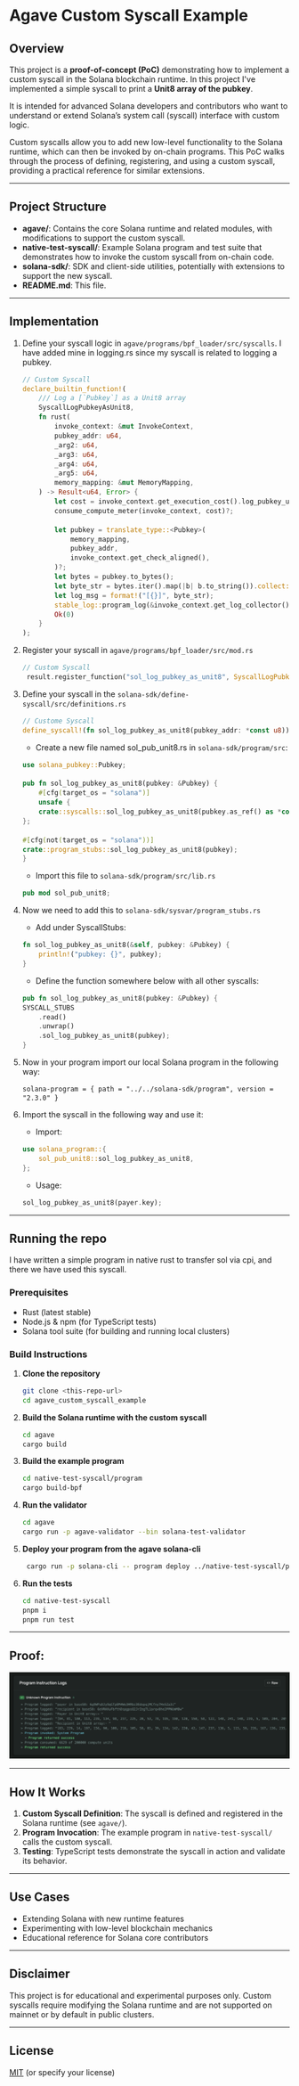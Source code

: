 # Agave Custom Syscall Example

## Overview

This project is a **proof-of-concept (PoC)** demonstrating how to implement a custom syscall in the Solana blockchain runtime. In this project I've implemented a simple syscall to print a **Unit8 array of the pubkey**.

It is intended for advanced Solana developers and contributors who want to understand or extend Solana’s system call (syscall) interface with custom logic.

Custom syscalls allow you to add new low-level functionality to the Solana runtime, which can then be invoked by on-chain programs. This PoC walks through the process of defining, registering, and using a custom syscall, providing a practical reference for similar extensions.

---

## Project Structure

- **agave/**: Contains the core Solana runtime and related modules, with modifications to support the custom syscall.
- **native-test-syscall/**: Example Solana program and test suite that demonstrates how to invoke the custom syscall from on-chain code.
- **solana-sdk/**: SDK and client-side utilities, potentially with extensions to support the new syscall.
- **README.md**: This file.

---

## Implementation

1.  Define your syscall logic in `agave/programs/bpf_loader/src/syscalls`. I have added mine in logging.rs since my syscall is related to logging a pubkey.

    ```rust
    // Custom Syscall
    declare_builtin_function!(
        /// Log a [`Pubkey`] as a Unit8 array
        SyscallLogPubkeyAsUnit8,
        fn rust(
            invoke_context: &mut InvokeContext,
            pubkey_addr: u64,
            _arg2: u64,
            _arg3: u64,
            _arg4: u64,
            _arg5: u64,
            memory_mapping: &mut MemoryMapping,
        ) -> Result<u64, Error> {
            let cost = invoke_context.get_execution_cost().log_pubkey_units;
            consume_compute_meter(invoke_context, cost)?;

            let pubkey = translate_type::<Pubkey>(
                memory_mapping,
                pubkey_addr,
                invoke_context.get_check_aligned(),
            )?;
            let bytes = pubkey.to_bytes();
            let byte_str = bytes.iter().map(|b| b.to_string()).collect::<Vec<_>>().join(", ");
            let log_msg = format!("[{}]", byte_str);
            stable_log::program_log(&invoke_context.get_log_collector(), &log_msg);
            Ok(0)
        }
    );
    ```

2.  Register your syscall in `agave/programs/bpf_loader/src/mod.rs`

    ```rust
    // Custom Syscall
     result.register_function("sol_log_pubkey_as_unit8", SyscallLogPubkeyAsUnit8::vm)?;
    ```

3.  Define your syscall in the `solana-sdk/define-syscall/src/definitions.rs`

    ```rust
    // Custome Syscall
    define_syscall!(fn sol_log_pubkey_as_unit8(pubkey_addr: *const u8));
    ```

    - Create a new file named sol_pub_unit8.rs in `solana-sdk/program/src`:

    ```rust
    use solana_pubkey::Pubkey;

    pub fn sol_log_pubkey_as_unit8(pubkey: &Pubkey) {
        #[cfg(target_os = "solana")]
        unsafe {
        crate::syscalls::sol_log_pubkey_as_unit8(pubkey.as_ref() as *const _ as *const u8)
    };

    #[cfg(not(target_os = "solana"))]
    crate::program_stubs::sol_log_pubkey_as_unit8(pubkey);
    }
    ```

    - Import this file to `solana-sdk/program/src/lib.rs`

    ```rust
    pub mod sol_pub_unit8;
    ```

4.  Now we need to add this to `solana-sdk/sysvar/program_stubs.rs`

    - Add under SyscallStubs:

    ```rust
    fn sol_log_pubkey_as_unit8(&self, pubkey: &Pubkey) {
        println!("pubkey: {}", pubkey);
    }
    ```

    - Define the function somewhere below with all other syscalls:

    ```rust
    pub fn sol_log_pubkey_as_unit8(pubkey: &Pubkey) {
    SYSCALL_STUBS
        .read()
        .unwrap()
        .sol_log_pubkey_as_unit8(pubkey);
    }
    ```

5.  Now in your program import our local Solana program in the following way:

    ```
    solana-program = { path = "../../solana-sdk/program", version = "2.3.0" }
    ```

6.  Import the syscall in the following way and use it:
    - Import:
    ```rust
    use solana_program::{
        sol_pub_unit8::sol_log_pubkey_as_unit8,
    };
    ```
    - Usage:
    ```rust
    sol_log_pubkey_as_unit8(payer.key);
    ```

---

## Running the repo

I have written a simple program in native rust to transfer sol via cpi, and there we have used this syscall.

### Prerequisites

- Rust (latest stable)
- Node.js & npm (for TypeScript tests)
- Solana tool suite (for building and running local clusters)

### Build Instructions

1. **Clone the repository**

   ```sh
   git clone <this-repo-url>
   cd agave_custom_syscall_example
   ```

2. **Build the Solana runtime with the custom syscall**

   ```sh
   cd agave
   cargo build
   ```

3. **Build the example program**

   ```sh
   cd native-test-syscall/program
   cargo build-bpf
   ```

4. **Run the validator**

   ```sh
   cd agave
   cargo run -p agave-validator --bin solana-test-validator
   ```

5. **Deploy your program from the agave solana-cli**

   ```sh
    cargo run -p solana-cli -- program deploy ../native-test-syscall/program/target/deploy/native_test_syscall.so -ul
   ```

6. **Run the tests**
   ```sh
   cd native-test-syscall
   pnpm i
   pnpm run test
   ```

---

## Proof:

<img src="./proof_transaction.png">

---

## How It Works

1. **Custom Syscall Definition**: The syscall is defined and registered in the Solana runtime (see `agave/`).
2. **Program Invocation**: The example program in `native-test-syscall/` calls the custom syscall.
3. **Testing**: TypeScript tests demonstrate the syscall in action and validate its behavior.

---

## Use Cases

- Extending Solana with new runtime features
- Experimenting with low-level blockchain mechanics
- Educational reference for Solana core contributors

---

## Disclaimer

This project is for educational and experimental purposes only. Custom syscalls require modifying the Solana runtime and are not supported on mainnet or by default in public clusters.

---

## License

[MIT](./LICENSE) (or specify your license)
